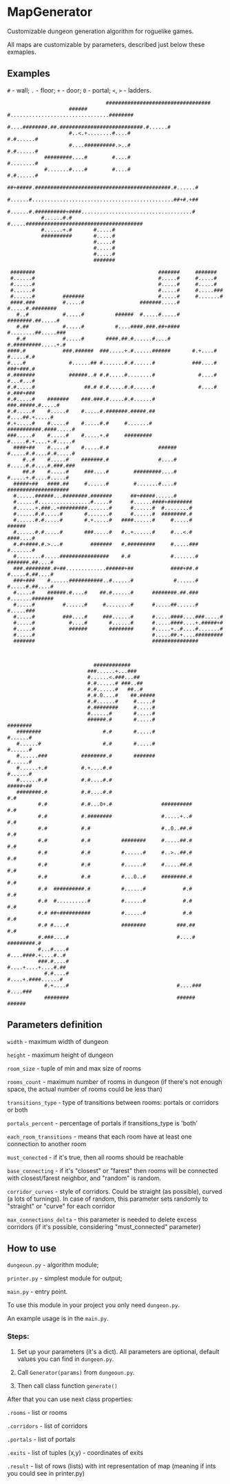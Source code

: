MapGenerator
===========

Customizable dungeon generation algorithm for roguelike games.

All maps are customizable by parameters, described just below these exmaples.

Examples
--------
`#` - wall;
`.` - floor;
`+` - door;
`0` - portal;
`<`, `>` - ladders.

```
                                ##################################              
                    ######      #................................########       
                    #....########.##.###########################.#......#       
                    #..<.+........#....#                       #.#......#       
                    #....##########.>..#                       #.#......#       
            #########....#        #....#                       #........#       
            #.......#....#        #....#                       #.#......#       
           ##+#####.############################################.#......#       
           #......#..............................................##+#.+##       
           #......#.##########+####....................................#        
           #......#.#       #.....######################################        
           #......+.#       #.....#                                             
           ##########       #.....#                                             
                            #.....#                                             
                            #.....#                                             
                            #.....#                                             
                            #######                                             

```
```
 ########                                        #######     #######            
 #......#                                        #.....#     #.....#            
 #......#                                        #.....#     #.....#            
 #......#                                        #.....#     #.....###          
 #......#         #######                        #.....#     #.......#          
 ####.###         #.....#                  #######.....#     #.....#.########   
   #..#           #.....#          ######  #.....#.....#    ########.##.....#   
   #.##           #.....#          #....####.###.##+####    #........##.....### 
   #.#            #.....#       ####.##.#......#....#       #.#########.....+.# 
####.#            ###.######  ###.....+.#......######       #.+....#  #.....#.# 
#....#              #......## #.......#.#......#            ###....#  ###+###.# 
#.#######           ######..# #.#.....#........#              #....#  #...#...# 
#.#.....#                ##.# #.#.....#.#......#              #....#  #.###+### 
#.#.....#    #######    ###.###.#.....#.#......#              ###.#####.#.....# 
#.#.....#    #.....#    #.....#.#######.#####.##                #....##.+.....# 
#.+.....#    #.....#    #.....#.#     #.......#          ###########.####.....# 
###.....#    #.....#    #.....+.#     #########          #.....#.+....+.#.....# 
  ####+##    #.....#    #.....#.#                ######  #.....#.#....#.#.....# 
     #..#    #.....#    #######.#                #....#  #.....#.#....#.###.### 
     ##.#    #.....#     ###....#        #########....#  #.....+.#....#.....#   
  #####+##   ####.##     #......#        #.......#....#  ####################   
  #......######...########.#######      ##+#####......#                         
  #......#.................#.....#      #......####+########                    
  #......+.###..+#########.......#      #......#  #........#                    
  #......#.#.....#       #.......#      #......#  ########.#                    
  #......#.#.....#       #.+.....#   ####......#     #.....#            ######  
  #......#.#.....#       ###.....#   #..+......#     #...<.#         ####....#  
  #.#+####.#.>...#         #######   #.#########     #.....###       #.......#  
  #........#.....################    #.#             #.......# #######.##....#  
  ###.########.#+##.............######+##            ####+##.# #.....#.##....#  
  ###+###    #......###########..#......#             #......# #.....#.##....#  
  #.....#    ######.#....#    ##.#......#      ########.##.### #.......#######  
  #.....#         #......#     #........#      #.....##......# #.....###        
  #.....#         ###....#     ###......#      #.....####....###.....#          
  #.....#           #....#       #......#      #.....####....+.#####+#          
  #.....#           ######       ########      #.....+..#....#.......#          
  #.....#                                      #.....##.+....#########          
  #######                                      ###############                  
                                                                                
```
```
                                                                                
                            ############                                        
                          ###......+...###                                      
                          #......<.###...##                                     
                          #.#......# ###..##                                    
                          #.#......#   ##..#                                    
                          #.#.0....#    ##.#####                                
                          #.#......#     #.....#                                
                          #.########     #.....#                                
                          #......#       #.....#                                
                          ######.#       #.....#                   ########     
   ########                    #.#       #.....#                   #......#     
   #......#                    #.#       #.....#                   #......#     
   #......###           ########.#       #######                   #......#     
   #......+.#           #.+....#.#                                 #......#     
   #......#.#           #.#....#.#                                 #####+##     
   ########.#           #.#....#.#                                     #.#      
          #.#           #.#...0+.#                ##########           #.#      
          #.#           #.########                #.....+..#           #.#      
          #.#           #.#                       #..0..##.#           #.#      
          #.#           #.#          ########     #.....##.#           #.#      
          #.#           #.#          #......#     #..>..##.#           #.#      
          #.#           #.#          #......#     #.....##.#           #.#      
          #.#           #.#          #...0..#     ########.#           #.#      
          #.#  ##########.#          #......#            #.#           #.#      
          #.#  #..........#          #......#            #.#           #.#      
          #.# ##+##########          #......#            #.#           #.#      
          #.# #....#                 ########          ###.##          #.#      
          #.###....#                                   #....#  #########.#      
          #...#....#                                   #....####.+....#..#      
          ###.#....#                                   #....+....+....#.##      
            #.#....#                                   #....+.####......#       
            #.+....#                                   #....###  #....###       
            ########                                   ######    ######         

```

Parameters definition
-----------

`width` - maximum width of dungeon

`height` - maximum height of dungeon

`room_size` - tuple of min and max size of rooms

`rooms_count` - maximum number of rooms in dungeon (if there's not enough space, the actual number of rooms could be less than)

`transitions_type` - type of transitions between rooms: portals or corridors or both

`portals_percent` - percentage of portals if transitions_type is 'both'

`each_room_transitions` - means that each room have at least one connection to another room

`must_conected` - if it's true, then all rooms should be reachable

`base_connecting` - if it's "closest" or "farest" then rooms will be connected with closest/farest neighbor, and "random" is random.

`corridor_curves` - style of corridors. Could be straight (as possible), curved (a lots of turnings). In case of random, this parameter sets randomly to "straight" or "curve" for each corridor

`max_connections_delta` - this parameter is needed to delete excess corridors (if it's possible, considering "must_connected" parameter)


How to use
-----------

`dungeoun.py` - algorithm module;

`printer.py` - simplest module for output;

`main.py` - entry point.

To use this module in your project you only need `dungeon.py`.

An example usage is in the `main.py`.

### Steps:

1. Set up your parameters (it's a dict). All parameters are optional, default values you can find in `dungeon.py`.

2. Call `Generator(params)` from `dungeoun.py`.

3. Then call class function `generate()`

After that you can use next class properties:

`.rooms` - list or rooms

`.corridors` - list of corridors

`.portals` - list of portals

`.exits` - list of tuples (x,y) - coordinates of exits

`.result` - list of rows (lists) with int representation of map (meaning if ints you could see in printer.py)
